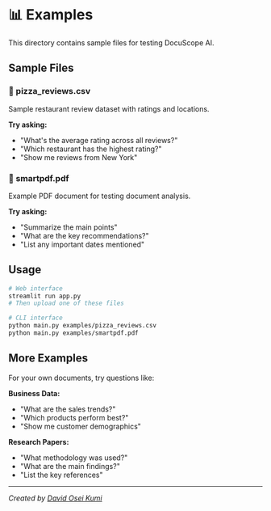 # 📊 Examples

This directory contains sample files for testing DocuScope AI.

## Sample Files

### 🍕 pizza_reviews.csv
Sample restaurant review dataset with ratings and locations.

**Try asking:**
- "What's the average rating across all reviews?"
- "Which restaurant has the highest rating?"
- "Show me reviews from New York"

### 📑 smartpdf.pdf
Example PDF document for testing document analysis.

**Try asking:**
- "Summarize the main points"
- "What are the key recommendations?"
- "List any important dates mentioned"

## Usage

```bash
# Web interface
streamlit run app.py
# Then upload one of these files

# CLI interface  
python main.py examples/pizza_reviews.csv
python main.py examples/smartpdf.pdf
```

## More Examples

For your own documents, try questions like:

**Business Data:**
- "What are the sales trends?"
- "Which products perform best?"
- "Show me customer demographics"

**Research Papers:**
- "What methodology was used?"
- "What are the main findings?"
- "List the key references"

---

*Created by [David Osei Kumi](https://www.linkedin.com/in/david-osei-kumi)*
